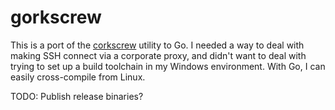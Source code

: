 # gorkscrew
This is a port of the [corkscrew](https://github.com/corkscrew/corkscrew) utility to Go. I needed a way to deal with making SSH connect via a corporate proxy, and didn't want to deal with trying to set up a build toolchain in my Windows environment. With Go, I can easily cross-compile from Linux.

TODO: Publish release binaries?
